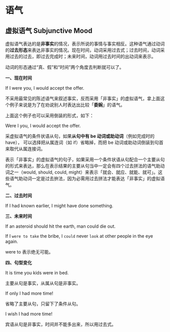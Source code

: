 # 语气



## 虚拟语气 Subjunctive Mood

虚拟语气表达的是**非事实**的情况，表示所说的事情与事实相反。这种语气通过动词的**过去形态**来表达非事实的情况。现在时间，动词采用过去式；过去时间，动词采用过去的过去，即过去完成时；未来时间，动词用过去时间的出动词来表示。

动词的形态通过“真、假”和“时间”两个角度去判断就可以了。



**一、现在时间**

If I were you, I would accept the offer.

不采用最常见的陈述语气来叙述事实，反而采用「非事实」的虚拟语气，拿上面这个例子来说是为了在劝说别人时表达出比较「**委婉**」的语气。

上面这个例子也可以采用倒装的形式，如下：

 Were I you, I would accept the offer.

采虚拟语气的条件状语从句，如果**从句中有 be 动词或助动词**（例如完成时的have）， 可以选择把从属连词（如 if）省略掉，而把 be 动词或助动词倒装到句首来取代从属连接词。

表示「非事实」的虚拟语气的句子，如果采用一个条件状语从句配合一个主要从句的形式来表达，那么在表示结果的主要从句当中一定会有四个过去拼法的语气助动词之一（would, should, could, might）来表示「就会、就应、就能、就可」。这些语气助动词一定是过去拚法，因为必需用过去拼法才能表达「非事实」的虚拟语气。



**二、过去时间**

If I had known earlier, I might have done something.



**三、未来时间**

If an asteroid should hit the earth, man could die out.

If I `were to take` the bribe, I `could` never `look` at other people in the eye again.

were to 表示绝无可能。



 **四、句型变化**

It is time you kids were in bed.

主要从句是事实，从属从句是非事实。

If only I had more time!

省略了主要从句，只留下了条件从句。

I wish I had more time!

宾语从句是非事实，时间并不能多出来，所以用过去式。
